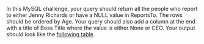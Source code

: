 In this MySQL challenge, your query should return all the people who report to either Jenny Richards or have a NULL value in ReportsTo. The rows should be ordered by Age. Your query should also add a column at the end with a title of Boss Title where the value is either None or CEO. Your output should look like the [following table](https://s3.amazonaws.com/coderbytestaticimages/editor/challenges/boss.png).